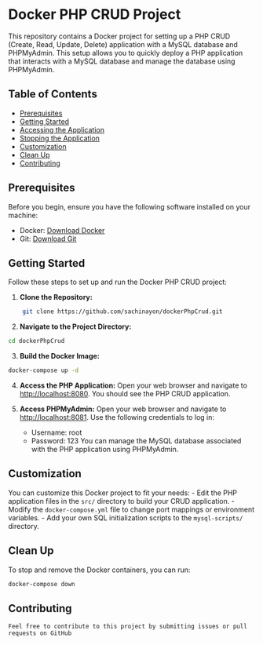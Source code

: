 # Docker PHP CRUD Project

This repository contains a Docker project for setting up a PHP CRUD (Create, Read, Update, Delete) application with a MySQL database and PHPMyAdmin. This setup allows you to quickly deploy a PHP application that interacts with a MySQL database and manage the database using PHPMyAdmin.

## Table of Contents
- [Prerequisites](#prerequisites)
- [Getting Started](#getting-started)
- [Accessing the Application](#accessing-the-application)
- [Stopping the Application](#stopping-the-application)
- [Customization](#customization)
- [Clean Up](#clean-up)
- [Contributing](#contributing)

## Prerequisites
Before you begin, ensure you have the following software installed on your machine:
- Docker: [Download Docker](https://www.docker.com/get-started)
- Git: [Download Git](https://git-scm.com/downloads)

## Getting Started
Follow these steps to set up and run the Docker PHP CRUD project:

1. **Clone the Repository:**
``` bash
    git clone https://github.com/sachinayon/dockerPhpCrud.git
```

2. **Navigate to the Project Directory:**
```bash
cd dockerPhpCrud
```

3. **Build the Docker Image:**
```bash
docker-compose up -d
```

4. **Access the PHP Application:**
Open your web browser and navigate to [http://localhost:8080](http://localhost:8080). You should see the PHP CRUD application.

5. **Access PHPMyAdmin:**
Open your web browser and navigate to [http://localhost:8081](http://localhost:8081). Use the following credentials to log in:
    - Username: root
    - Password: 123
You can manage the MySQL database associated with the PHP application using PHPMyAdmin.

## Customization
You can customize this Docker project to fit your needs:
    - Edit the PHP application files in the `src/` directory to build your CRUD application.
    - Modify the `docker-compose.yml` file to change port mappings or environment variables.
    - Add your own SQL initialization scripts to the `mysql-scripts/` directory.

## Clean Up
To stop and remove the Docker containers, you can run:
```bash
docker-compose down
```

## Contributing
    Feel free to contribute to this project by submitting issues or pull requests on GitHub